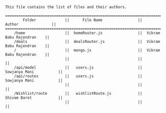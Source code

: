     This file contains the list of files and their authors.

    ===========================================================================================
            Folder             ||      File Name                ||      Author               ||
    ===========================================================================================
        /home                  ||  homeRouter.js                ||  Vikram Babu Rajendran    ||
        /deals                 ||  dealsRouter.js               ||  Vikram Babu Rajendran    ||
        /                      ||  mongo.js                     ||  Vikram Babu Rajendran    ||
                               ||                               ||                           ||
        /api/model             ||   users.js                    ||   Sowjanya Mani           ||
        /api/routes            ||   users.js                    ||   Sowjanya Mani           ||
                               ||                               ||                           ||
        /Wishlist/route        ||   wishlistRoute.js            ||   Shivam Barot            ||
                               ||                               ||                           || 